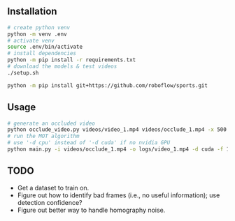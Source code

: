 ## Installation

```bash
# create python venv
python -m venv .env 
# activate venv
source .env/bin/activate
# install dependencies
python -m pip install -r requirements.txt
# download the models & test videos
./setup.sh
```

```bash
python -m pip install git+https://github.com/roboflow/sports.git
```

## Usage

```bash
# generate an occluded video
python occlude_video.py videos/video_1.mp4 videos/occlude_1.mp4 -x 500 -W 100
# run the MOT algorithm
# use '-d cpu' instead of '-d cuda' if no nvidia GPU
python main.py -i videos/occlude_1.mp4 -o logs/video_1.mp4 -d cuda -f 100
```

## TODO

- Get a dataset to train on.
- Figure out how to identify bad frames (i.e., no useful information); use detection confidence?
- Figure out better way to handle homography noise.